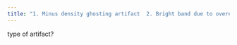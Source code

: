 ```yaml
---
title: "1. Minus density ghosting artifact  2. Bright band due to overexposure of the detector"
---
```

type of artifact?

